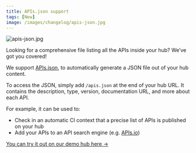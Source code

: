 ```yaml
---
title: APIs.json support
tags: [New]
image: /images/changelog/apis-json.jpg
---
```


![apis-json.jpg](/images/changelog/apis-json.jpg)

Looking for a comprehensive file listing all the APIs inside your hub? We’ve got you covered! 

We support [APIs.json](https://apisjson.org/), to automatically generate a JSON file out of your hub content. 

To access the JSON, simply add `/apis.json` at the end of your hub URL. It contains the description, type, version, documentation URL, and more about each API. 

For example, it can be used to: 
- Check in an automatic CI context that a precise list of APIs is published on your hub
- Add your APIs to an API search engine (e.g. [APIs.io](https://apis.io/))

[You can try it out on our demo hub here →](https://demo.bump.sh/apis.json)
